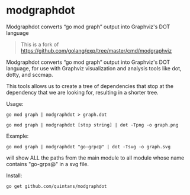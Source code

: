 # modgraphdot
Modgraphdot converts “go mod graph” output into Graphviz's DOT language

> This is a fork of https://github.com/golang/exp/tree/master/cmd/modgraphviz

Modgraphdot converts “go mod graph” output into Graphviz's DOT language,
for use with Graphviz visualization and analysis tools like dot, dotty, and sccmap.

This tools allows us to create a tree of dependencies that stop at the dependency that we are looking for,
resulting in a shorter tree.

Usage:

`go mod graph | modgraphdot > graph.dot`

`go mod graph | modgraphdot [stop string] | dot -Tpng -o graph.png`

Example:

`go mod graph | modgraphdot "go-grpc@" | dot -Tsvg -o graph.svg`

will show ALL the paths from the main module to all module whose name contains "go-grps@" in a svg file.

Install:

`go get github.com/quintans/modgraphdot`